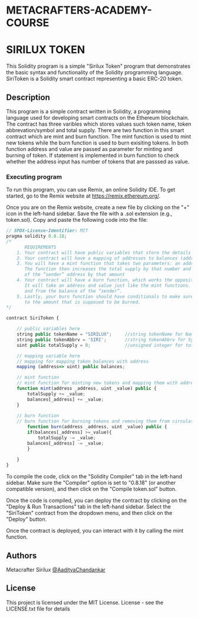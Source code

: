 # METACRAFTERS-ACADEMY-COURSE
# SIRILUX TOKEN

This Solidity program is a simple "Sirilux Token" program that demonstrates the basic syntax and functionality of the Solidity programming language. SiriToken is a Solidity smart contract representing a basic ERC-20 token.

## Description

This program is a simple contract written in Solidity, a programming language used for developing smart contracts on the Ethereum blockchain. The contract has three varibles which stores values such token name, token abbrevation/symbol and total supply. There are two function in this smart contract which are mint and burn function. The mint function is used to mint new tokens while the burn function is used to burn exisiting tokens. In both function address and value are passed as parameter for minting and burning of token. If statement is implemented in burn function to check whether the address input has number of tokens that are passsed as value.

### Executing program

To run this program, you can use Remix, an online Solidity IDE. To get started, go to the Remix website at https://remix.ethereum.org/.

Once you are on the Remix website, create a new file by clicking on the "+" icon in the left-hand sidebar. Save the file with a .sol extension (e.g., token.sol). Copy and paste the following code into the file:

```javascript
// SPDX-License-Identifier: MIT
pragma solidity 0.8.18;
/*
       REQUIREMENTS
    1. Your contract will have public variables that store the details about your coin (Token Name, Token Abbrv., Total Supply)
    2. Your contract will have a mapping of addresses to balances (address => uint)
    3. You will have a mint function that takes two parameters: an address and a value. 
       The function then increases the total supply by that number and increases the balance 
       of the “sender” address by that amount
    4. Your contract will have a burn function, which works the opposite of the mint function, as it will destroy tokens. 
       It will take an address and value just like the mint functions. It will then deduct the value from the total supply 
       and from the balance of the “sender”.
    5. Lastly, your burn function should have conditionals to make sure the balance of "sender" is greater than or equal 
       to the amount that is supposed to be burned.
*/

contract SiriToken {

    // public variables here
    string public tokenName = "SIRILUX";     //string tokenName for Name of Token
    string public tokenAbbrv = 'SIRI';       //string tokenAbbrv for Symbol of Token
    uint public totalSupply = 0;             //unsigned integer for totalsupply of Token

    // mapping variable here
    // mapping for mapping token balances with address
    mapping (address=> uint) public balances;

    // mint function
    // mint function for minting new tokens and mapping them with address
    function mint(address _address, uint _value) public {
        totalSupply += _value;
        balances[_address] += _value;
    }
    
    // burn function
    // burn function for burning tokens and removing them from circulation and with address
        function burn(address _address, uint _value) public {
        if(balances[_address] >=_value){
            totalSupply -= _value;
        balances[_address] -= _value;
        }
        
    }
}
```

To compile the code, click on the "Solidity Compiler" tab in the left-hand sidebar. Make sure the "Compiler" option is set to "0.8.18" (or another compatible version), and then click on the "Compile token.sol" button.

Once the code is compiled, you can deploy the contract by clicking on the "Deploy & Run Transactions" tab in the left-hand sidebar. Select the "SiriToken" contract from the dropdown menu, and then click on the "Deploy" button.

Once the contract is deployed, you can interact with it by calling the mint function.

## Authors

Metacrafter Sirilux
[@AadityaChandankar](https://twitter.com/aadityachandan1)


## License

This project is licensed under the MIT License. License - see the LICENSE.txt file for details
